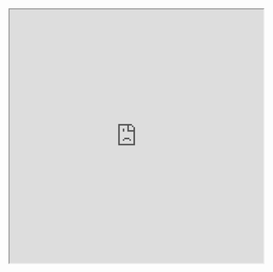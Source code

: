 <html>
<head>
<title>test</title>
</head>
<body>
<iframe src="https://stage.veeva.io" width="500" height="500"></iframe>
</body>
</html>
